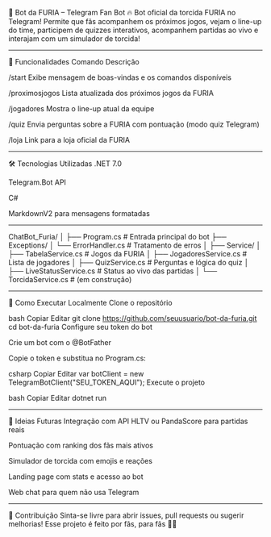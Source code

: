 🦾 Bot da FURIA – Telegram Fan Bot
🔥 Bot oficial da torcida FURIA no Telegram!
Permite que fãs acompanhem os próximos jogos, vejam o line-up do time, participem de quizzes interativos, acompanhem partidas ao vivo e interajam com um simulador de torcida!

-------------------------------------------------------------------------------------------------------

🚀 Funcionalidades
Comando	Descrição

/start	Exibe mensagem de boas-vindas e os comandos disponíveis

/proximosjogos	Lista atualizada dos próximos jogos da FURIA

/jogadores	Mostra o line-up atual da equipe

/quiz	Envia perguntas sobre a FURIA com pontuação (modo quiz Telegram)

/loja	Link para a loja oficial da FURIA

-------------------------------------------------------------------------------------------------------

🛠️ Tecnologias Utilizadas
.NET 7.0

Telegram.Bot API

C#

MarkdownV2 para mensagens formatadas

-------------------------------------------------------------------------------------------------------

ChatBot_Furia/
│
├── Program.cs                   # Entrada principal do bot
├── Exceptions/
│   └── ErrorHandler.cs         # Tratamento de erros
│
├── Service/
│   ├── TabelaService.cs        # Jogos da FURIA
│   ├── JogadoresService.cs     # Lista de jogadores
│   ├── QuizService.cs          # Perguntas e lógica do quiz
│   ├── LiveStatusService.cs    # Status ao vivo das partidas
│   └── TorcidaService.cs       # (em construção)

-------------------------------------------------------------------------------------------------------

🧪 Como Executar Localmente
Clone o repositório

bash
Copiar
Editar
git clone https://github.com/seuusuario/bot-da-furia.git
cd bot-da-furia
Configure seu token do bot

Crie um bot com o @BotFather

Copie o token e substitua no Program.cs:

csharp
Copiar
Editar
var botClient = new TelegramBotClient("SEU_TOKEN_AQUI");
Execute o projeto

bash
Copiar
Editar
dotnet run

-------------------------------------------------------------------------------------------------------

🧠 Ideias Futuras
Integração com API HLTV ou PandaScore para partidas reais

Pontuação com ranking dos fãs mais ativos

Simulador de torcida com emojis e reações

Landing page com stats e acesso ao bot

Web chat para quem não usa Telegram

-------------------------------------------------------------------------------------------------------

🤝 Contribuição
Sinta-se livre para abrir issues, pull requests ou sugerir melhorias!
Esse projeto é feito por fãs, para fãs 💜🖤
